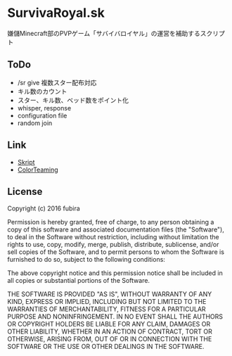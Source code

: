 SurvivaRoyal.sk
===============

嫌儲Minecraft部のPVPゲーム「サバイバロイヤル」の運営を補助するスクリプト

ToDo
----

-   /sr give 複数スター配布対応
-   キル数のカウント
-   スター、キル数、ベッド数をポイント化
-   whisper, response
-   configuration file
-   random join

Link
----

-   [Skript](http://dev.bukkit.org/bukkit-plugins/skript/)
-   [ColorTeaming](https://github.com/ucchyocean/ColorTeaming)


License
-------

Copyright (c) 2016 fubira

Permission is hereby granted, free of charge, to any person obtaining a copy of this software and associated documentation files (the "Software"), to deal in the Software without restriction, including without limitation the rights to use, copy, modify, merge, publish, distribute, sublicense, and/or sell copies of the Software, and to permit persons to whom the Software is furnished to do so, subject to the following conditions:

The above copyright notice and this permission notice shall be included in all copies or substantial portions of the Software.

THE SOFTWARE IS PROVIDED "AS IS", WITHOUT WARRANTY OF ANY KIND, EXPRESS OR IMPLIED, INCLUDING BUT NOT LIMITED TO THE WARRANTIES OF MERCHANTABILITY, FITNESS FOR A PARTICULAR PURPOSE AND NONINFRINGEMENT. IN NO EVENT SHALL THE AUTHORS OR COPYRIGHT HOLDERS BE LIABLE FOR ANY CLAIM, DAMAGES OR OTHER LIABILITY, WHETHER IN AN ACTION OF CONTRACT, TORT OR OTHERWISE, ARISING FROM, OUT OF OR IN CONNECTION WITH THE SOFTWARE OR THE USE OR OTHER DEALINGS IN THE SOFTWARE.

